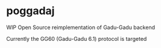 # poggadaj
WIP Open Source reimplementation of Gadu-Gadu backend

Currently the GG60 (Gadu-Gadu 6.1) protocol is targeted